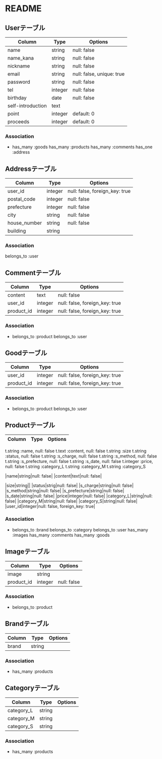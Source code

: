 # README

## Userテーブル
|Column|Type|Options|
|------|----|-------|
|name|string|null: false|
|name_kana|string|null: false|
|nickname|string|null: false|
|email|string|null: false, unique: true|
|password|string|null: false|
|tel|integer|null: false|
|birthday|date|null: false|
|self-introduction|text||
|point|integer|default: 0|
|proceeds|integer|default: 0|
### Association
- has_many :goods
  has_many :products
  has_many :comments
  has_one :address

## Addressテーブル
|Column|Type|Options|
|------|----|-------|
|user_id|integer|null: false, foreign_key: true|
|postal_code|integer|null: false|
|prefecture|integer|null: false|
|city|string|null: false|
|house_number|string|null: false|
|building|string||
### Association
  belongs_to :user
  
## Commentテーブル
|Column|Type|Options|
|------|----|-------|
|content|text|null: false|
|user_id|integer|null: false, foreign_key: true|
|product_id|integer|null: false, foreign_key: true|
### Association
- belongs_to :product
  belongs_to :user


## Goodテーブル
|Column|Type|Options|
|------|----|-------|
|user_id|integer|null: false, foreign_key: true|
|product_id|integer|null: false, foreign_key: true|
### Association
- belongs_to :product
  belongs_to :user


## Productテーブル
|Column|Type|Options|
|------|----|-------|
t.string  :name,             null: false
t.text    :content,          null: false
t.string  :size
t.string :status,           null: false
t.string :s_charge,         null: false
t.string :s_method,         null: false
t.string  :s_prefecture,     null: false
t.string :s_date,           null: false
t.integer :price,            null: false
t.string  :category_L
t.string  :category_M
t.string  :category_S

|name|string|null: false|
|content|text|null: false|
<!-- |category_id|integer|null: false, foreign_key: true| 一時削除(1/17 中島) -->
|size|string||
|status|strig|null: false|
|s_charge|string|null: false|
|s_method|string|null: false|
|s_prefecture|string|null: false|
|s_date|string|null: false|
|price|integer|null: false|
|category_L|string|null: false|
|category_M|string|null: false|
|category_S|string|null: false|
|user_id|integer|null: false, foreign_key: true|
### Association
- belongs_to :brand
  belongs_to :category
  belongs_to :user
  has_many :images
  has_many :comments
  has_many :goods


## Imageテーブル
|Column|Type|Options|
|------|----|-------|
|image|string||
|product_id|integer|null: false|
### Association
- belongs_to :product

## Brandテーブル
|Column|Type|Options|
|------|----|-------|
|brand|string||
### Association
  - has_many :products

<!-- 一時的にProductのカラム内へ（1/17 中島） -->
## Categoryテーブル
|Column|Type|Options|
|------|----|-------|
|category_L|string||
|category_M|string||
|category_S|string||
### Association
- has_many :products
  
